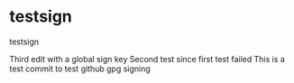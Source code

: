 # testsign
testsign

Third edit with a global sign key
Second test since first test failed
This is a test commit to test github gpg signing 
